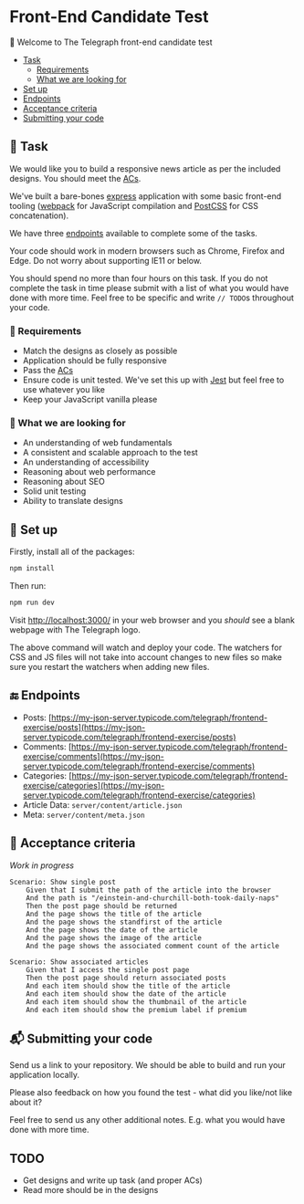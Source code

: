 # Front-End Candidate Test

:wave: Welcome to The Telegraph front-end candidate test

- [Task](#wrench-task)
	- [Requirements](#mega-requirements)
	- [What we are looking for](#mag_right-what-we-are-looking-for)
- [Set up](#floppy_disk-set-up)
- [Endpoints](#end-endpoints)
- [Acceptance criteria](#scroll-acceptance-criteria)
- [Submitting your code](#mailbox_with_mail-submitting-your-code)

## :wrench: Task 

We would like you to build a responsive news article as per the included designs. You should meet the [ACs](#scroll-acceptance-criteria).

We've built a bare-bones [express](https://expressjs.com/) application with some basic front-end tooling ([webpack](https://webpack.js.org/) for JavaScript compilation and [PostCSS](https://postcss.org/) for CSS concatenation).

We have three [endpoints](#end-endpoints) available to complete some of the tasks.

Your code should work in modern browsers such as Chrome, Firefox and Edge. Do not worry about supporting IE11 or below.

You should spend no more than four hours on this task. If you do not complete the task in time please submit with a list of what you would have done with more time. Feel free to be specific and write `// TODO`s throughout your code.

### :mega: Requirements

* Match the designs as closely as possible
* Application should be fully responsive
* Pass the [ACs](#scroll-acceptance-criteria)
* Ensure code is unit tested. We've set this up with [Jest](https://jestjs.io/) but feel free to use whatever you like
* Keep your JavaScript vanilla please

### :mag_right: What we are looking for

* An understanding of web fundamentals
* A consistent and scalable approach to the test
* An understanding of accessibility
* Reasoning about web performance
* Reasoning about SEO
* Solid unit testing
* Ability to translate designs

## :floppy_disk: Set up

Firstly, install all of the packages:

```sh
npm install
```

Then run:

```sh
npm run dev
```

Visit [http://localhost:3000/](http://localhost:3000/) in your web browser and you *should* see a blank webpage with The Telegraph logo.

The above command will watch and deploy your code. The watchers for CSS and JS files will not take into account changes to new files so make sure you restart the watchers when adding new files.

## :end: Endpoints

* Posts: [https://my-json-server.typicode.com/telegraph/frontend-exercise/posts](https://my-json-server.typicode.com/telegraph/frontend-exercise/posts)
* Comments: [https://my-json-server.typicode.com/telegraph/frontend-exercise/comments](https://my-json-server.typicode.com/telegraph/frontend-exercise/comments)
* Categories: [https://my-json-server.typicode.com/telegraph/frontend-exercise/categories](https://my-json-server.typicode.com/telegraph/frontend-exercise/categories)
* Article Data: `server/content/article.json`
* Meta: `server/content/meta.json`

## :scroll: Acceptance criteria

*Work in progress*

```
Scenario: Show single post
	Given that I submit the path of the article into the browser
	And the path is "/einstein-and-churchill-both-took-daily-naps"
	Then the post page should be returned
	And the page shows the title of the article
	And the page shows the standfirst of the article
	And the page shows the date of the article
	And the page shows the image of the article
	And the page shows the associated comment count of the article
```

```
Scenario: Show associated articles
	Given that I access the single post page
	Then the post page should return associated posts
	And each item should show the title of the article
	And each item should show the date of the article
	And each item should show the thumbnail of the article
	And each item should show the premium label if premium
```

## :mailbox_with_mail: Submitting your code

Send us a link to your repository. We should be able to build and run your application locally.

Please also feedback on how you found the test - what did you like/not like about it?

Feel free to send us any other additional notes. E.g. what you would have done with more time.

## TODO

- Get designs and write up task (and proper ACs)
- Read more should be in the designs
